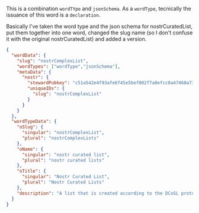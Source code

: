 This is a combination `wordTYpe` and `jsonSchema`. As a `wordType`, tecnically the issuance of this word is a `declaration`.

Basically I've taken the word type and the json schema for nostrCuratedList, put them together into one word, changed the slug name (so I don't confuse it with the original nostrCuratedList) and added a version. 

```json
{
  "wordData": {
    "slug": "nostrComplexList",
    "wordTypes": ["wordType","jsonSchema"],
    "metaData": {
      "nostr": {
        "stewardPubkey": "c51a542e4f93afe6f45e5bef002f7a0efcc0a47460a736654c0bee5402c482fa",
        "uniqueIDs": {
          "slug": "nostrComplexList"
        }
      }
    }
  },
  "wordTypeData": {
    "oSlug": {
      "singular": "nostrComplexList",
      "plural": "nostrComplexLists"
    },
    "oName": {
      "singular": "nostr curated list",
      "plural": "nostr curated lists"
    },
    "oTitle": {
      "singular": "Nostr Curated List",
      "plural": "Nostr Curated Lists"
    },
    "description": "A list that is created according to the DCoSL protocol."
  }
}
```
